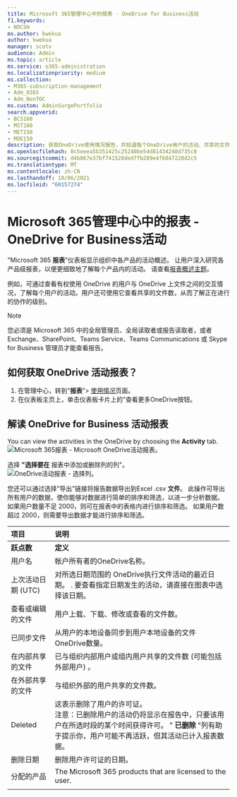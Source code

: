 ```yaml
---
title: Microsoft 365管理中心中的报表 - OneDrive for Business活动
f1.keywords:
- NOCSH
ms.author: kwekua
author: kwekua
manager: scotv
audience: Admin
ms.topic: article
ms.service: o365-administration
ms.localizationpriority: medium
ms.collection:
- M365-subscription-management
- Adm_O365
- Adm_NonTOC
ms.custom: AdminSurgePortfolio
search.appverid:
- BCS160
- MST160
- MET150
- MOE150
description: 获取OneDrive使用情况报告，并知道每个OneDrive用户的活动、共享的文件数和存储使用率。
ms.openlocfilehash: 0c5eeea5b351425c25240be54d81434248d735c8
ms.sourcegitcommit: d4b867e37bf741528ded7fb289e4f6847228d2c5
ms.translationtype: MT
ms.contentlocale: zh-CN
ms.lasthandoff: 10/06/2021
ms.locfileid: "60157274"
---
```

# <a name="microsoft-365-reports-in-the-admin-center---onedrive-for-business-activity"></a>Microsoft 365管理中心中的报表 - OneDrive for Business活动

"Microsoft 365 **报表**"仪表板显示组织中各产品的活动概述。 让用户深入研究各产品级报表，以便更细致地了解每个产品内的活动。 请查看[报表概述主题](activity-reports.md)。
  
例如，可通过查看有权使用 OneDrive 的用户与 OneDrive 上文件之间的交互情况，了解每个用户的活动。用户还可使用它查看共享的文件数，从而了解正在进行的协作的级别。
  
> [!NOTE]
> 您必须是 Microsoft 365 中的全局管理员、全局读取者或报告读取者，或者 Exchange、SharePoint、Teams Service、Teams Communications 或 Skype for Business 管理员才能查看报告。  
 
## <a name="how-do-i-get-to-the-onedrive-activity-report"></a>如何获取 OneDrive 活动报表？

1. 在管理中心，转到“**报表**”\> <a href="https://go.microsoft.com/fwlink/p/?linkid=2074756" target="_blank">使用情况</a>页面。 
2. 在仪表板主页上，单击仪表板卡片上的"查看更多OneDrive按钮。
  
## <a name="interpret-the-onedrive-for-business-activity-report"></a>解读 OneDrive for Business 活动报表

You can view the activities in the OneDrive by choosing the **Activity** tab.<br/>![Microsoft 365报表 - Microsoft OneDrive活动报表。](../../media/c89df0b0-2611-4acf-9ef7-17cedf7977be.png)

选择 **"选择要在** 报表中添加或删除列的列"。  <br/> ![OneDrive活动报表 - 选择列。](../../media/252f311f-ffde-4e5a-9158-2b822bf86964.png)

您还可以通过选择"导出"链接将报告数据导出到Excel .csv **文件**。 此操作可导出所有用户的数据，使你能够对数据进行简单的排序和筛选，以进一步分析数据。 如果用户数量不足 2000，则可在报表中的表格内进行排序和筛选。 如果用户数超过 2000，则需要导出数据才能进行排序和筛选。 
  
|项目|说明|
|:-----|:-----|
|**跃点数**|**定义**|
|用户名  <br/> |帐户所有者的OneDrive名称。  <br/> |
|上次活动日期 (UTC)   <br/> |对所选日期范围的 OneDrive执行文件活动的最近日期。 . 要查看指定日期发生的活动，请直接在图表中选择该日期。  <br/> |
|查看或编辑的文件  <br/> |用户上载、下载、修改或查看的文件数。   <br/> |
|已同步文件  <br/> |从用户的本地设备同步到用户本地设备的文件OneDrive数量。 <br/> |
|在内部共享的文件  <br/> | 已与组织内部用户或组内用户共享的文件数 (可能包括外部用户) 。  <br/> |
|在外部共享的文件  <br/> |与组织外部的用户共享的文件数。 <br/>|
|Deleted  <br/> | 这表示删除了用户的许可证。  <br/> 注意：已删除用户的活动仍将显示在报告中，只要该用户在所选时段的某个时间获得许可。 " **已删除** "列有助于提示你，用户可能不再活跃，但其活动已计入报表数据。  <br/> |
|删除日期  <br/> |删除用户许可证的日期。 <br/>|
|分配的产品  <br/> |The Microsoft 365 products that are licensed to the user.|
|||